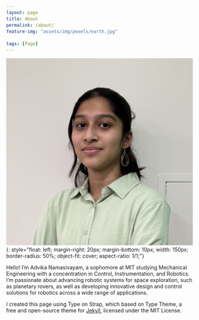 ```yaml
---
layout: page
title: About
permalink: /about/
feature-img: "assets/img/pexels/earth.jpg"

tags: [Page]
---
```

![Advika Namasivayam](/assets/img/profile.jpg){: style="float: left; margin-right: 20px; margin-bottom: 10px; width: 150px; border-radius: 50%; object-fit: cover; aspect-ratio: 1/1;"}

Hello! I’m Advika Namasivayam, a sophomore at MIT studying Mechanical Engineering with a concentration in Control, Instrumentation, and Robotics. I’m passionate about advancing robotic systems for space exploration, such as planetary rovers, as well as developing innovative design and control solutions for robotics across a wide range of applications.

I created this page using Type on Strap, which based on Type Theme, a free and open-source theme for [Jekyll](http://jekyllrb.com/), licensed under the MIT License.
